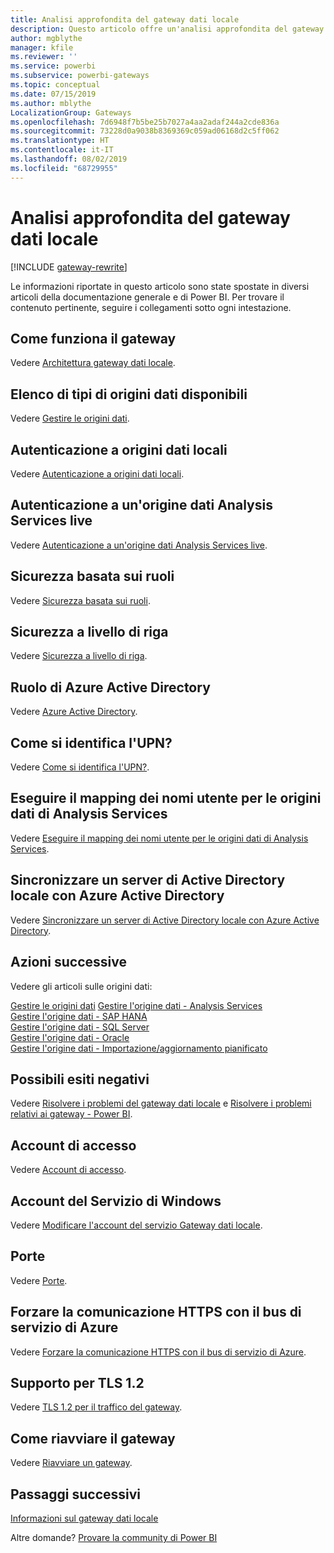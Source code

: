 ```yaml
---
title: Analisi approfondita del gateway dati locale
description: Questo articolo offre un'analisi approfondita del gateway dati locale. Illustra come funziona il servizio con Azure Active Directory e Active Directory locale quando si lavora con Analysis Services
author: mgblythe
manager: kfile
ms.reviewer: ''
ms.service: powerbi
ms.subservice: powerbi-gateways
ms.topic: conceptual
ms.date: 07/15/2019
ms.author: mblythe
LocalizationGroup: Gateways
ms.openlocfilehash: 7d6948f7b5be25b7027a4aa2adaf244a2cde836a
ms.sourcegitcommit: 73228d0a9038b8369369c059ad06168d2c5ff062
ms.translationtype: HT
ms.contentlocale: it-IT
ms.lasthandoff: 08/02/2019
ms.locfileid: "68729955"
---
```

# <a name="on-premises-data-gateway-in-depth"></a>Analisi approfondita del gateway dati locale

[!INCLUDE [gateway-rewrite](includes/gateway-rewrite.md)]

Le informazioni riportate in questo articolo sono state spostate in diversi articoli della documentazione generale e di Power BI. Per trovare il contenuto pertinente, seguire i collegamenti sotto ogni intestazione.

## <a name="how-the-gateway-works"></a>Come funziona il gateway

Vedere [Architettura gateway dati locale](/data-integration/gateway/service-gateway-onprem-indepth).

## <a name="list-of-available-data-source-types"></a>Elenco di tipi di origini dati disponibili

Vedere [Gestire le origini dati](service-gateway-data-sources.md).

## <a name="authentication-to-on-premises-data-sources"></a>Autenticazione a origini dati locali

Vedere [Autenticazione a origini dati locali](/data-integration/gateway/service-gateway-onprem-indepth#authentication-to-on-premises-data-sources).

## <a name="authentication-to-a-live-analysis-services-data-source"></a>Autenticazione a un'origine dati Analysis Services live

Vedere [Autenticazione a un'origine dati Analysis Services live](service-gateway-enterprise-manage-ssas.md#authentication-to-a-live-analysis-services-data-source).

## <a name="role-based-security"></a>Sicurezza basata sui ruoli

Vedere [Sicurezza basata sui ruoli](service-gateway-enterprise-manage-ssas.md#role-based-security).

## <a name="row-level-security"></a>Sicurezza a livello di riga

Vedere [Sicurezza a livello di riga](service-gateway-enterprise-manage-ssas.md#row-level-security).

## <a name="what-about-azure-active-directory"></a>Ruolo di Azure Active Directory

Vedere [Azure Active Directory](/data-integration/gateway/service-gateway-onprem-indepth#azure-active-directory).

## <a name="how-do-i-tell-what-my-upn-is"></a>Come si identifica l'UPN?

Vedere [Come si identifica l'UPN?](/data-integration/gateway/service-gateway-onprem-indepth#how-do-i-tell-what-my-upn-is).

## <a name="map-user-names-for-analysis-services-data-sources"></a>Eseguire il mapping dei nomi utente per le origini dati di Analysis Services

Vedere [Eseguire il mapping dei nomi utente per le origini dati di Analysis Services](service-gateway-enterprise-manage-ssas.md#map-user-names-for-analysis-services-data-sources).

## <a name="synchronize-an-on-premises-active-directory-with-azure-active-directory"></a>Sincronizzare un server di Active Directory locale con Azure Active Directory

Vedere [Sincronizzare un server di Active Directory locale con Azure Active Directory](/data-integration/gateway/service-gateway-onprem-indepth#synchronize-an-on-premises-active-directory-with-azure-active-directory).

## <a name="what-to-do-next"></a>Azioni successive

Vedere gli articoli sulle origini dati:

[Gestire le origini dati](service-gateway-data-sources.md)
[Gestire l'origine dati - Analysis Services](service-gateway-enterprise-manage-ssas.md)  
[Gestire l'origine dati - SAP HANA](service-gateway-enterprise-manage-sap.md)  
[Gestire l'origine dati - SQL Server](service-gateway-enterprise-manage-sql.md)  
[Gestire l'origine dati - Oracle](service-gateway-onprem-manage-oracle.md)  
[Gestire l'origine dati - Importazione/aggiornamento pianificato](service-gateway-enterprise-manage-scheduled-refresh.md)  

## <a name="where-things-can-go-wrong"></a>Possibili esiti negativi

Vedere [Risolvere i problemi del gateway dati locale](/data-integration/gateway/service-gateway-tshoot) e [Risolvere i problemi relativi ai gateway - Power BI](service-gateway-onprem-tshoot.md).

## <a name="sign-in-account"></a>Account di accesso

Vedere [Account di accesso](/data-integration/gateway/service-gateway-onprem-indepth#sign-in-account).

## <a name="windows-service-account"></a>Account del Servizio di Windows

Vedere [Modificare l'account del servizio Gateway dati locale](/data-integration/gateway/service-gateway-service-account).

## <a name="ports"></a>Porte

Vedere [Porte](/data-integration/gateway/service-gateway-communication#ports).

## <a name="forcing-https-communication-with-azure-service-bus"></a>Forzare la comunicazione HTTPS con il bus di servizio di Azure

Vedere [Forzare la comunicazione HTTPS con il bus di servizio di Azure](/data-integration/gateway/service-gateway-communication#force-https-communication-with-azure-service-bus).

## <a name="support-for-tls-12"></a>Supporto per TLS 1.2

Vedere [TLS 1.2 per il traffico del gateway](/data-integration/gateway/service-gateway-communication#tls-12-for-gateway-traffic).

## <a name="how-to-restart-the-gateway"></a>Come riavviare il gateway

Vedere [Riavviare un gateway](/data-integration/gateway/service-gateway-restart).

## <a name="next-steps"></a>Passaggi successivi

[Informazioni sul gateway dati locale](service-gateway-onprem.md)

Altre domande? [Provare la community di Power BI](http://community.powerbi.com/)